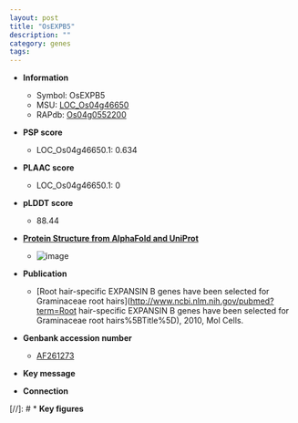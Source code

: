 ```yaml
---
layout: post
title: "OsEXPB5"
description: ""
category: genes
tags: 
---
```


* **Information**  
    + Symbol: OsEXPB5  
    + MSU: [LOC_Os04g46650](http://rice.plantbiology.msu.edu/cgi-bin/ORF_infopage.cgi?orf=LOC_Os04g46650)  
    + RAPdb: [Os04g0552200](http://rapdb.dna.affrc.go.jp/viewer/gbrowse_details/irgsp1?name=Os04g0552200)  

* **PSP score**  
    + LOC_Os04g46650.1: 0.634 

* **PLAAC score**  
    + LOC_Os04g46650.1: 0 

* **pLDDT score**
    + 88.44

* **[Protein Structure from AlphaFold and UniProt](https://www.uniprot.org/uniprotkb/Q7XT39/entry#structure)**
    + ![image](https://ricepsp.github.io/images/Q7/AF-Q7XT39-F1.png)

* **Publication**  
    + [Root hair-specific EXPANSIN B genes have been selected for Graminaceae root hairs](http://www.ncbi.nlm.nih.gov/pubmed?term=Root hair-specific EXPANSIN B genes have been selected for Graminaceae root hairs%5BTitle%5D), 2010, Mol Cells.

* **Genbank accession number**  
    + [AF261273](http://www.ncbi.nlm.nih.gov/nuccore/AF261273)

* **Key message**  

* **Connection**  

[//]: # * **Key figures**  


